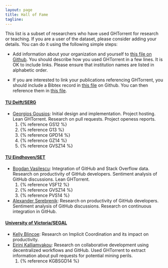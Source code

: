 ```yaml
---
layout: page
title: Hall of Fame
tagline:
---
```


This list is a subset of researchers who have used GHTorrent for research or
teaching. If you are a user of the dataset, please consider adding your details.
You can do it using the following simple steps:

* Add information about your organization and yourself to [this file on
Github](https://github.com/gousiosg/ghtorrent.org/blob/master/halloffame.md). You should describe how you used GHTorrent in a few lines. It is OK to include links. Please ensure that institution names are listed in alphabetic order.

* If you are interested to link your publications referencing GHTorrent, you should include a Bibtex record in [this file](https://github.com/gousiosg/ghtorrent.org/blob/master/_bibliography/references.bib) on Github. You can then reference them in [this file](https://github.com/gousiosg/ghtorrent.org/blob/master/halloffame.md).

#### [TU Delft/SERG](http://swerl.tudelft.nl/bin/view/Main/WebHome)
* [Georgios Gousios](http://www.gousios.gr): Initial design and implementation. Project hosting. Lean GHTorrent. Research on pull requests. Project openess reports.
  1. {% reference GS12 %}
  2. {% reference G13 %}
  3. {% reference GPD14 %}
  4. {% reference GZ14 %}
  5. {% reference GVSZ14 %}

#### [TU Eindhoven/SET](http://www.tue.nl/en/university/departments/mathematics-and-computer-science/research/research-programs-computer-science/section-model-driven-software-engineering-mdse/set/)
* [Bogdan Vasilescu](http://bvasiles.github.io/): Integration of GitHub and Stack Overflow data. Research on productivity of GitHub developers. Sentiment analysis of GitHub discussions. Lean GHTorrent.
  1. {% reference VSF12 %}
  2. {% reference GVSZ14 %}
  3. {% reference PVS14 %}
* [Alexander Serebrenik](http://www.win.tue.nl/~aserebre/): Research on productivity of GitHub developers. Sentiment analysis of GitHub discussions. Research on continuous integration in GitHub.

#### [University of Victoria/SEGAL](http://thesegalgroup.org)
* [Kelly Blincoe](http://thesegalgroup.org/people/kelly-blincoe): Research on Implicit Coordination and its impact on productivity.
* [Eirini Kalliamvakou](http://thesegalgroup.org/people/eirini-kalliamvakou): Research on collaborative development using decentralized workflows and GitHub. Used GHTorrent to extract information about pull requests for potential mining perils.
  1. {% reference KGBSGD14 %}
